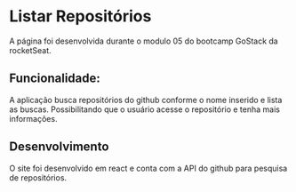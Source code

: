 # Listar Repositórios
A página foi desenvolvida durante o modulo 05 do bootcamp GoStack da rocketSeat.

## Funcionalidade:
A aplicação busca repositórios do github conforme o nome inserido e lista as buscas. Possibilitando que o
usuário acesse o repositório e tenha mais informações.

## Desenvolvimento
O site foi desenvolvido em react e conta com a API do github para pesquisa de repositórios.
